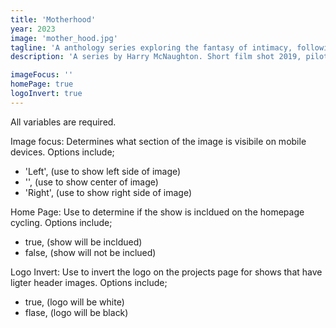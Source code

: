 ```yaml
---
title: 'Motherhood'
year: 2023
image: 'mother_hood.jpg'
tagline: 'A anthology series exploring the fantasy of intimacy, following a sex worker as he tries to satisfy the unique desires of a series of fascinating clients.'
description: 'A series by Harry McNaughton. Short film shot 2019, pilot shot 2020, full series in development.'

imageFocus: ''
homePage: true
logoInvert: true
---
```


All variables are required. 

Image focus: Determines what section of the image is visibile on mobile devices. Options include;
- 'Left', (use to show left side of image)
- '', (use to show center of image)
- 'Right', (use to show right side of image)

Home Page: Use to determine if the show is incldued on the homepage cycling. Options include;
- true, (show will be incldued)
- false, (show will not be inclued)

Logo Invert: Use to invert the logo on the projects page for shows that have ligter header images. Options include;
- true, (logo will be white)
- flase, (logo will be black)